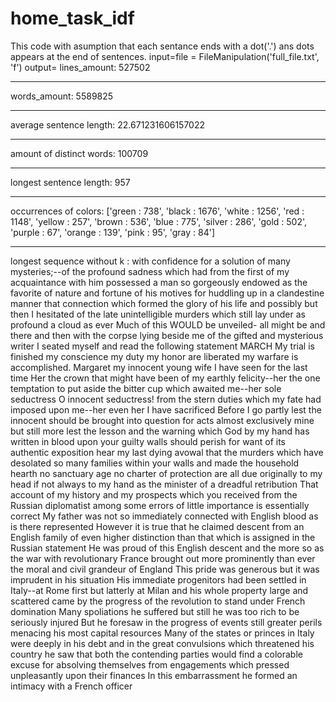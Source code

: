 # home_task_idf


This code with asumption that each sentance ends with a dot('.') ans dots appears at the end of sentences.
input=file = FileManipulation('full_file.txt', 'f')
output=
lines_amount: 527502
**********
words_amount: 5589825
**********
average sentence length: 22.671231606157022
*********
amount of distinct words: 100709
*********
longest sentence length: 957
*********
occurrences of colors: ['green : 738', 'black : 1676', 'white : 1256', 'red : 1148', 'yellow : 257', 'brown : 536', 'blue : 775', 'silver : 286', 'gold : 502', 'purple : 67', 'orange : 139', 'pink : 95', 'gray : 84']
*********
longest sequence without k : with confidence for a solution of many mysteries;--of the profound sadness which had from the first of my acquaintance with him possessed a man so gorgeously endowed as the favorite of nature and fortune of his motives for huddling up in a clandestine manner that connection which formed the glory of his life and possibly but then I hesitated of the late unintelligible murders which still lay under as profound a cloud as ever Much of this WOULD be unveiled- all might be and there and then with the corpse lying beside me of the gifted and mysterious writer I seated myself and read the following statement MARCH My trial is finished my conscience my duty my honor are liberated my warfare is accomplished. Margaret my innocent young wife I have seen for the last time Her the crown that might have been of my earthly felicity--her the one temptation to put aside the bitter cup which awaited me--her sole seductress O innocent seductress! from the stern duties which my fate had imposed upon me--her even her I have sacrificed Before I go partly lest the innocent should be brought into question for acts almost exclusively mine but still more lest the lesson and the warning which God by my hand has written in blood upon your guilty walls should perish for want of its authentic exposition hear my last dying avowal that the murders which have desolated so many families within your walls and made the household hearth no sanctuary age no charter of protection are all due originally to my head if not always to my hand as the minister of a dreadful retribution That account of my history and my prospects which you received from the Russian diplomatist among some errors of little importance is essentially correct My father was not so immediately connected with English blood as is there represented However it is true that he claimed descent from an English family of even higher distinction than that which is assigned in the Russian statement He was proud of this English descent and the more so as the war with revolutionary France brought out more prominently than ever the moral and civil grandeur of England This pride was generous but it was imprudent in his situation His immediate progenitors had been settled in Italy--at Rome first but latterly at Milan and his whole property large and scattered came by the progress of the revolution to stand under French domination Many spoliations he suffered but still he was too rich to be seriously injured But he foresaw in the progress of events still greater perils menacing his most capital resources Many of the states or princes in Italy were deeply in his debt and in the great convulsions which threatened his country he saw that both the contending parties would find a colorable excuse for absolving themselves from engagements which pressed unpleasantly upon their finances In this embarrassment he formed an intimacy with a French officer
